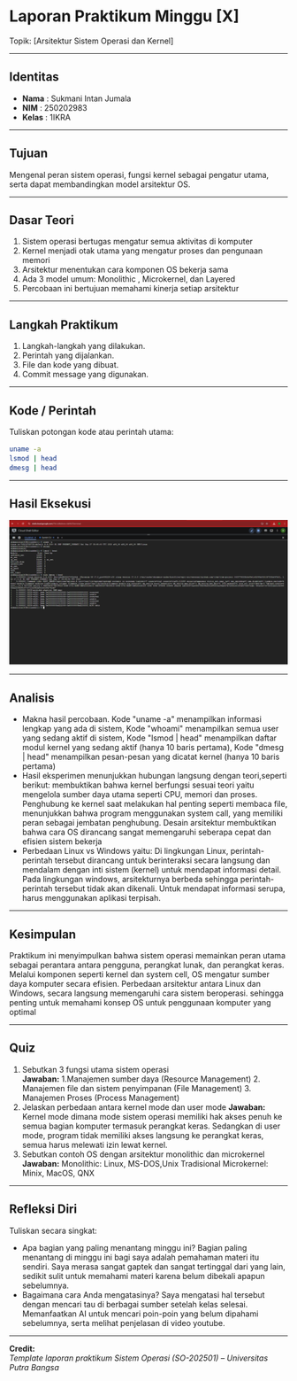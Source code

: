
# Laporan Praktikum Minggu [X]
Topik: [Arsitektur Sistem Operasi dan Kernel]

---

## Identitas
- **Nama**  : Sukmani Intan Jumala  
- **NIM**   : 250202983  
- **Kelas** : 1IKRA

---

## Tujuan
Mengenal peran sistem operasi, fungsi kernel sebagai pengatur utama, serta dapat membandingkan model arsitektur OS.

---

## Dasar Teori
1. Sistem operasi bertugas mengatur semua aktivitas di komputer
2. Kernel menjadi otak utama yang mengatur proses dan pengunaan memori
3. Arsitektur menentukan cara komponen OS bekerja sama
4. Ada 3 model umum: Monolithic , Microkernel, dan Layered
5. Percobaan ini bertujuan memahami kinerja setiap arsitektur

---

## Langkah Praktikum
1. Langkah-langkah yang dilakukan.  
2. Perintah yang dijalankan.  
3. File dan kode yang dibuat.  
4. Commit message yang digunakan.

---

## Kode / Perintah
Tuliskan potongan kode atau perintah utama:
```bash
uname -a
lsmod | head
dmesg | head
```

---

## Hasil Eksekusi
![alt text](<screenshots/Screenshot.png>)

---

## Analisis
- Makna hasil percobaan.
  Kode "uname -a" menampilkan informasi lengkap yang ada di sistem,
  Kode "whoami" menampilkan semua user yang sedang aktif di sistem,
  Kode "lsmod | head" menampilkan daftar modul kernel yang sedang aktif (hanya 10 baris pertama),
  Kode "dmesg | head" menampilkan pesan-pesan yang dicatat kernel (hanya 10 baris pertama)
- Hasil eksperimen menunjukkan hubungan langsung dengan teori,seperti berikut: membuktikan bahwa kernel berfungsi sesuai teori yaitu mengelola sumber daya utama seperti CPU, memori dan proses. Penghubung ke kernel saat melakukan hal penting seperti membaca file, menunjukkan bahwa program menggunakan system call, yang memiliki peran sebagai jembatan penghubung. Desain arsitektur membuktikan bahwa cara OS dirancang sangat memengaruhi seberapa cepat dan efisien sistem bekerja
- Perbedaan Linux vs Windows yaitu: Di lingkungan Linux, perintah-perintah tersebut dirancang untuk berinteraksi secara langsung dan mendalam dengan inti sistem (kernel) untuk mendapat informasi detail. Pada lingkungan windows, arsitekturnya berbeda sehingga perintah-perintah tersebut tidak akan dikenali. Untuk mendapat informasi serupa, harus menggunakan aplikasi terpisah.
---

## Kesimpulan
Praktikum ini menyimpulkan bahwa sistem operasi memainkan peran utama sebagai perantara antara pengguna, perangkat lunak, dan perangkat keras. Melalui komponen seperti kernel dan system cell, OS mengatur sumber daya komputer secara efisien. Perbedaan arsitektur antara Linux dan Windows, secara langsung memengaruhi cara sistem beroperasi. sehingga penting untuk memahami konsep OS untuk penggunaan komputer yang optimal

---

## Quiz
1. Sebutkan 3 fungsi utama sistem operasi  
   **Jawaban:** 1.Manajemen sumber daya (Resource Management)
   2. Manajemen file dan sistem penyimpanan (File Management)
   3. Manajemen Proses (Process Management)
2. Jelaskan perbedaan antara kernel mode dan user mode
   **Jawaban:** Kernel mode dimana mode sistem operasi memiliki hak akses penuh ke semua bagian komputer termasuk perangkat keras. Sedangkan di user mode, program tidak memiliki akses langsung ke perangkat keras, semua harus melewati izin lewat kernel.  
3. Sebutkan contoh OS dengan arsitektur monolithic dan microkernel 
   **Jawaban:** Monolithic: Linux, MS-DOS,Unix Tradisional
   Microkernel: Minix, MacOS, QNX  

---

## Refleksi Diri
Tuliskan secara singkat:
- Apa bagian yang paling menantang minggu ini?
Bagian paling menantang di minggu ini bagi saya adalah pemahaman materi itu sendiri. Saya merasa sangat gaptek dan sangat tertinggal dari yang lain, sedikit sulit untuk memahami materi karena belum dibekali apapun sebelumnya.
- Bagaimana cara Anda mengatasinya?
Saya mengatasi hal tersebut dengan mencari tau di berbagai sumber setelah kelas selesai. Memanfaatkan AI untuk mencari poin-poin yang belum dipahami sebelumnya, serta melihat penjelasan di video youtube.    

---

**Credit:**  
_Template laporan praktikum Sistem Operasi (SO-202501) – Universitas Putra Bangsa_
